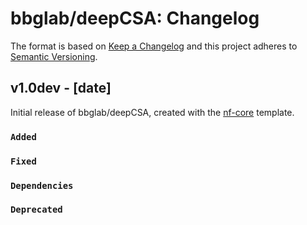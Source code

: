 # bbglab/deepCSA: Changelog

The format is based on [Keep a Changelog](https://keepachangelog.com/en/1.0.0/)
and this project adheres to [Semantic Versioning](https://semver.org/spec/v2.0.0.html).

## v1.0dev - [date]

Initial release of bbglab/deepCSA, created with the [nf-core](https://nf-co.re/) template.

### `Added`

### `Fixed`

### `Dependencies`

### `Deprecated`
